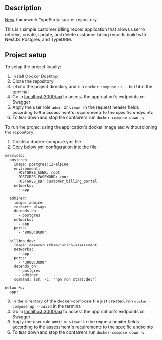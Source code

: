 ## Description

[Nest](https://github.com/nestjs/nest) framework TypeScript starter repository.

This is a simple customer billing record application that allows user to retrieve, create, update, and delete customer billing records build with NestJS, Postgres, and TypeORM.

## Project setup

To setup the project locally:

1. Install Docker Desktop
2. Clone the repository
3. `cd` into the project directory and run `docker-compose up --build` in the terminal
4. Go to [localhost:3000/api](http://localhost:3000/api/) to access the application's endpoints on Swagger
5. Apply the user role `admin` or `viewer` in the request header fields according to the assessment's requirements to the specific endpoints
6. To tear down and stop the containers run `docker-compose down -v`

To run the project using the application's docker image and without cloning the repository:

1. Create a docker-compose.yml file
2. Copy below yml configuration into the file:

```
services:
  postgres:
    image: postgres:12-alpine
    environment:
      POSTGRES_USER: root
      POSTGRES_PASSWORD: root
      POSTGRES_DB: customer_billing_portal
    networks:
      - app

  adminer:
    image: adminer
    restart: always
    depends_on:
      - postgres
    networks:
      - app
    ports:
      - '8080:8080'

  billing-dev:
    image: deannarustham/zurich-assessment
    networks:
      - app
    ports:
      - '3000:3000'
    depends_on:
      - postgres
      - adminer
    command: [sh, -c, 'npm run start:dev']

networks:
  app:

```

3. In the directory of the docker-compose file just created, run `docker-compose up --build` in the terminal
4. Go to [localhost:3000/api](http://localhost:3000/api/) to access the application's endpoints on Swagger
5. Apply the user role `admin` or `viewer` in the request header fields according to the assessment's requirements to the specific endpoints
6. To tear down and stop the containers run `docker-compose down -v`

